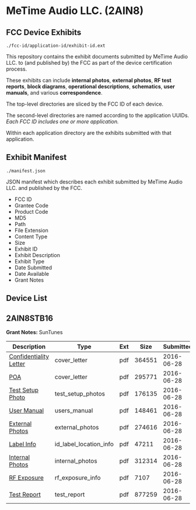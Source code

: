 # MeTime Audio LLC. (2AIN8)
## FCC Device Exhibits

```
./fcc-id/application-id/exhibit-id.ext
```

This repository contains the exhibit documents submitted by MeTime Audio LLC. to (and published by) the FCC as part of the device certification process.

These exhibits can include **internal photos**, **external photos**, **RF test reports**, **block diagrams**, **operational descriptions**, **schematics**, **user manuals**, and various **correspondence**.

The top-level directories are sliced by the FCC ID of each device.

The second-level directories are named according to the application UUIDs. *Each FCC ID includes one or more application.*

Within each application directory are the exhibits submitted with that application. 

## Exhibit Manifest

```
./manifest.json
```

JSON manifest which describes each exhibit submitted by MeTime Audio LLC. and published by the FCC.

- FCC ID
- Grantee Code
- Product Code
- MD5
- Path
- File Extension
- Content Type
- Size
- Exhibit ID
- Exhibit Description
- Exhibit Type
- Date Submitted
- Date Available
- Grant Notes

## Device List
## 2AIN8STB16
**Grant Notes:** SunTunes

| Description | Type | Ext | Size | Submitted | Available |
| ----------- | ---- | --- | ---- | --------- | --------- |
| [Confidentiality Letter](2AIN8STB16/b9e31fc47c37100dcba541b5056aacad/3043311.pdf) | cover_letter | pdf | 364551 | 2016-06-28 | 2016-06-28 |
| [POA](2AIN8STB16/b9e31fc47c37100dcba541b5056aacad/3043313.pdf) | cover_letter | pdf | 295771 | 2016-06-28 | 2016-06-28 |
| [Test Setup Photo](2AIN8STB16/b9e31fc47c37100dcba541b5056aacad/3043316.pdf) | test_setup_photos | pdf | 176135 | 2016-06-28 | 2016-06-28 |
| [User Manual](2AIN8STB16/b9e31fc47c37100dcba541b5056aacad/3043317.pdf) | users_manual | pdf | 148461 | 2016-06-28 | 2016-06-28 |
| [External Photos](2AIN8STB16/b9e31fc47c37100dcba541b5056aacad/3043308.pdf) | external_photos | pdf | 274616 | 2016-06-28 | 2016-06-28 |
| [Label Info](2AIN8STB16/b9e31fc47c37100dcba541b5056aacad/3043310.pdf) | id_label_location_info | pdf | 47211 | 2016-06-28 | 2016-06-28 |
| [Internal Photos](2AIN8STB16/b9e31fc47c37100dcba541b5056aacad/3043309.pdf) | internal_photos | pdf | 312314 | 2016-06-28 | 2016-06-28 |
| [RF Exposure](2AIN8STB16/b9e31fc47c37100dcba541b5056aacad/3043314.pdf) | rf_exposure_info | pdf | 7107 | 2016-06-28 | 2016-06-28 |
| [Test Report](2AIN8STB16/b9e31fc47c37100dcba541b5056aacad/3043315.pdf) | test_report | pdf | 877259 | 2016-06-28 | 2016-06-28 |
